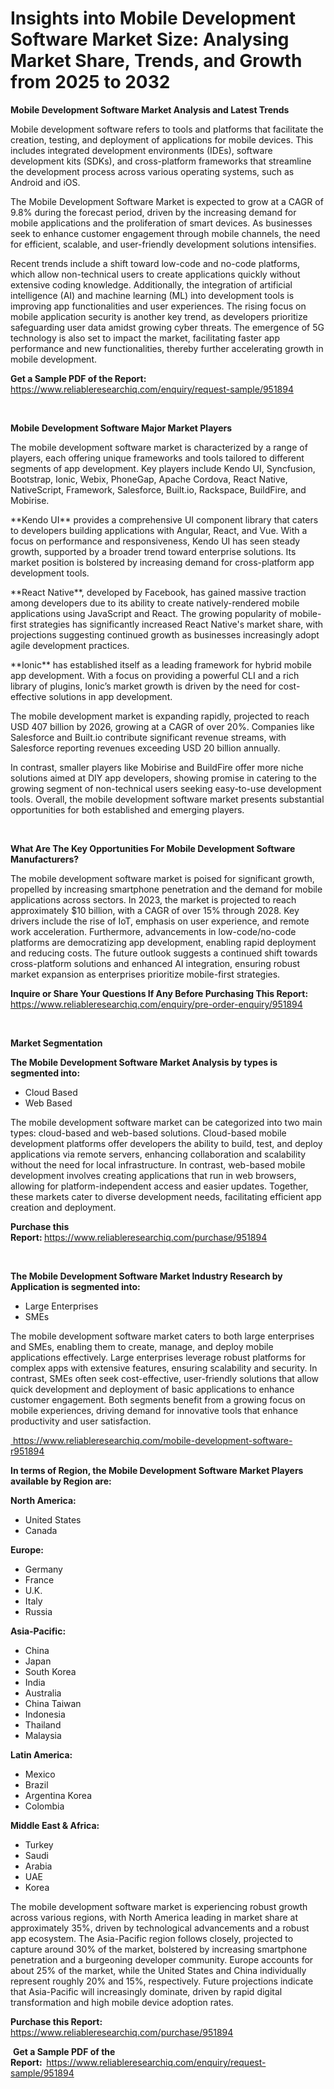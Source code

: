 <p><h1>Insights into Mobile Development Software Market Size: Analysing Market Share, Trends, and Growth from 2025 to 2032</h1></p><p><strong>Mobile Development Software Market Analysis and Latest Trends</strong></p>
<p><p>Mobile development software refers to tools and platforms that facilitate the creation, testing, and deployment of applications for mobile devices. This includes integrated development environments (IDEs), software development kits (SDKs), and cross-platform frameworks that streamline the development process across various operating systems, such as Android and iOS.</p><p>The Mobile Development Software Market is expected to grow at a CAGR of 9.8% during the forecast period, driven by the increasing demand for mobile applications and the proliferation of smart devices. As businesses seek to enhance customer engagement through mobile channels, the need for efficient, scalable, and user-friendly development solutions intensifies.</p><p>Recent trends include a shift toward low-code and no-code platforms, which allow non-technical users to create applications quickly without extensive coding knowledge. Additionally, the integration of artificial intelligence (AI) and machine learning (ML) into development tools is improving app functionalities and user experiences. The rising focus on mobile application security is another key trend, as developers prioritize safeguarding user data amidst growing cyber threats. The emergence of 5G technology is also set to impact the market, facilitating faster app performance and new functionalities, thereby further accelerating growth in mobile development.</p></p>
<p><strong>Get a Sample PDF of the Report:&nbsp;</strong> <a href="https://www.reliableresearchiq.com/enquiry/request-sample/951894?utm_campaign=3114&utm_medium=2&utm_source=Github&utm_content=ia&utm_term=17042025&utm_id=mobile-development-software">https://www.reliableresearchiq.com/enquiry/request-sample/951894</a></p>
<p>&nbsp;</p>
<p><strong>Mobile Development Software Major Market Players</strong></p>
<p><p>The mobile development software market is characterized by a range of players, each offering unique frameworks and tools tailored to different segments of app development. Key players include Kendo UI, Syncfusion, Bootstrap, Ionic, Webix, PhoneGap, Apache Cordova, React Native, NativeScript, Framework, Salesforce, Built.io, Rackspace, BuildFire, and Mobirise.</p><p>**Kendo UI** provides a comprehensive UI component library that caters to developers building applications with Angular, React, and Vue. With a focus on performance and responsiveness, Kendo UI has seen steady growth, supported by a broader trend toward enterprise solutions. Its market position is bolstered by increasing demand for cross-platform app development tools.</p><p>**React Native**, developed by Facebook, has gained massive traction among developers due to its ability to create natively-rendered mobile applications using JavaScript and React. The growing popularity of mobile-first strategies has significantly increased React Native's market share, with projections suggesting continued growth as businesses increasingly adopt agile development practices.</p><p>**Ionic** has established itself as a leading framework for hybrid mobile app development. With a focus on providing a powerful CLI and a rich library of plugins, Ionic’s market growth is driven by the need for cost-effective solutions in app development. </p><p>The mobile development market is expanding rapidly, projected to reach USD 407 billion by 2026, growing at a CAGR of over 20%. Companies like Salesforce and Built.io contribute significant revenue streams, with Salesforce reporting revenues exceeding USD 20 billion annually.</p><p>In contrast, smaller players like Mobirise and BuildFire offer more niche solutions aimed at DIY app developers, showing promise in catering to the growing segment of non-technical users seeking easy-to-use development tools. Overall, the mobile development software market presents substantial opportunities for both established and emerging players.</p></p>
<p>&nbsp;</p>
<p><strong>What Are The Key Opportunities For Mobile Development Software Manufacturers?</strong></p>
<p><p>The mobile development software market is poised for significant growth, propelled by increasing smartphone penetration and the demand for mobile applications across sectors. In 2023, the market is projected to reach approximately $10 billion, with a CAGR of over 15% through 2028. Key drivers include the rise of IoT, emphasis on user experience, and remote work acceleration. Furthermore, advancements in low-code/no-code platforms are democratizing app development, enabling rapid deployment and reducing costs. The future outlook suggests a continued shift towards cross-platform solutions and enhanced AI integration, ensuring robust market expansion as enterprises prioritize mobile-first strategies.</p></p>
<p><strong>Inquire or Share Your Questions If Any Before Purchasing This Report:</strong> <a href="https://www.reliableresearchiq.com/enquiry/pre-order-enquiry/951894?utm_campaign=3114&utm_medium=2&utm_source=Github&utm_content=ia&utm_term=17042025&utm_id=mobile-development-software">https://www.reliableresearchiq.com/enquiry/pre-order-enquiry/951894</a></p>
<p>&nbsp;</p>
<p><strong>Market Segmentation</strong></p>
<p><strong>The Mobile Development Software Market Analysis by types is segmented into:</strong></p>
<p><ul><li>Cloud Based</li><li>Web Based</li></ul></p>
<p><p>The mobile development software market can be categorized into two main types: cloud-based and web-based solutions. Cloud-based mobile development platforms offer developers the ability to build, test, and deploy applications via remote servers, enhancing collaboration and scalability without the need for local infrastructure. In contrast, web-based mobile development involves creating applications that run in web browsers, allowing for platform-independent access and easier updates. Together, these markets cater to diverse development needs, facilitating efficient app creation and deployment.</p></p>
<p><strong>Purchase this Report:&nbsp;</strong><a href="https://www.reliableresearchiq.com/purchase/951894?utm_campaign=3114&utm_medium=2&utm_source=Github&utm_content=ia&utm_term=17042025&utm_id=mobile-development-software">https://www.reliableresearchiq.com/purchase/951894</a></p>
<p>&nbsp;</p>
<p><strong>The Mobile Development Software Market Industry Research by Application is segmented into:</strong></p>
<p><ul><li>Large Enterprises</li><li>SMEs</li></ul></p>
<p><p>The mobile development software market caters to both large enterprises and SMEs, enabling them to create, manage, and deploy mobile applications effectively. Large enterprises leverage robust platforms for complex apps with extensive features, ensuring scalability and security. In contrast, SMEs often seek cost-effective, user-friendly solutions that allow quick development and deployment of basic applications to enhance customer engagement. Both segments benefit from a growing focus on mobile experiences, driving demand for innovative tools that enhance productivity and user satisfaction.</p></p>
<p><a href="https://www.reliableresearchiq.com/mobile-development-software-r951894?utm_campaign=3114&utm_medium=2&utm_source=Github&utm_content=ia&utm_term=17042025&utm_id=mobile-development-software">&nbsp;https://www.reliableresearchiq.com/mobile-development-software-r951894</a></p>
<p><strong>In terms of Region, the Mobile Development Software Market Players available by Region are:</strong></p>
<p>
    <p> <strong> North America: </strong>
        <ul>
            <li>United States</li>
            <li>Canada</li>
        </ul>
        </p> 
    <p> <strong> Europe: </strong>
        <ul>
            <li>Germany</li>
            <li>France</li>
            <li>U.K.</li>
            <li>Italy</li>
            <li>Russia</li>
        </ul>
        </p> 
    <p> <strong> Asia-Pacific: </strong>
        <ul>
            <li>China</li>
            <li>Japan</li>
            <li>South Korea</li>
            <li>India</li>
            <li>Australia</li>
            <li>China Taiwan</li>
            <li>Indonesia</li>
            <li>Thailand</li>
            <li>Malaysia</li>
        </ul>
        </p> 
    <p> <strong> Latin America: </strong>
        <ul>
            <li>Mexico</li>
            <li>Brazil</li>
            <li>Argentina Korea</li>
            <li>Colombia</li>
        </ul>
        </p> 
    <p> <strong> Middle East & Africa: </strong>
        <ul>
            <li>Turkey</li>
            <li>Saudi</li>
            <li>Arabia</li>
            <li>UAE</li>
            <li>Korea</li>
        </ul>
    </p>
    </p>
<p><p>The mobile development software market is experiencing robust growth across various regions, with North America leading in market share at approximately 35%, driven by technological advancements and a robust app ecosystem. The Asia-Pacific region follows closely, projected to capture around 30% of the market, bolstered by increasing smartphone penetration and a burgeoning developer community. Europe accounts for about 25% of the market, while the United States and China individually represent roughly 20% and 15%, respectively. Future projections indicate that Asia-Pacific will increasingly dominate, driven by rapid digital transformation and high mobile device adoption rates.</p></p>
<p><strong>Purchase this Report: </strong><a href="https://www.reliableresearchiq.com/purchase/951894?utm_campaign=3114&utm_medium=2&utm_source=Github&utm_content=ia&utm_term=17042025&utm_id=mobile-development-software">https://www.reliableresearchiq.com/purchase/951894</a></p>
<p>&nbsp;<strong>Get a Sample PDF of the Report:&nbsp;&nbsp;</strong><a href="https://www.reliableresearchiq.com/enquiry/request-sample/951894?utm_campaign=3114&utm_medium=2&utm_source=Github&utm_content=ia&utm_term=17042025&utm_id=mobile-development-software">https://www.reliableresearchiq.com/enquiry/request-sample/951894</a></p>
<p><strong></strong></p>
<p><p></p><p></p><p></p></p>